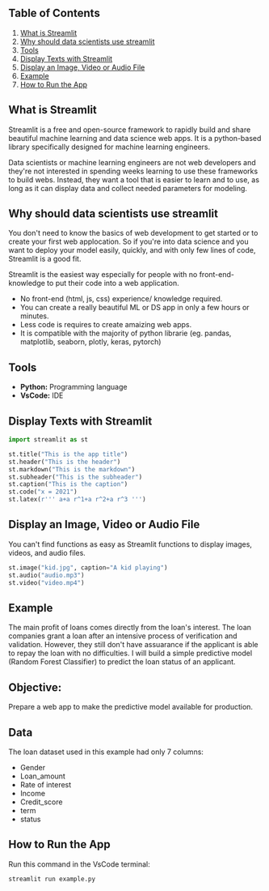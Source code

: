 ## Table of Contents

1. [What is Streamlit](#What-is-Streamlit?)
2. [Why should data scientists use streamlit](#Why-should-data-scientists-use-streamlit)
3. [Tools](#Tools)
4. [Display Texts with Streamlit](#Display-Texts-with-Streamlit)
5. [Display an Image, Video or Audio File](#Display-an-Image,-Video-or-Audio-File)
6. [Example](#Example)
7. [How to Run the App](#How-to-Run-the-App)

## What is Streamlit

Streamlit is a free and open-source framework to rapidly build and share beautiful machine learning and data science web apps. It is a python-based library specifically designed for machine learning engineers. 

Data scientists or machine learning engineers are not web developers and they're not interested in spending weeks learning to use these frameworks to build webs. Instead, they want a tool that is easier to learn and to use, as long as it can display data and collect needed parameters for modeling.

## Why should data scientists use streamlit

You don't need to know the basics of web  development to get started or to create your first web applocation. So if you're into data science and you want to deploy your model easily, quickly, and with only few lines of code, Streamlit is a good fit.

Streamlit is the easiest way especially for people with no front-end-knowledge to put their code into a web application.

  * No front-end (html, js, css) experience/ knowledge required.
  * You can create a really beautiful ML or DS app in only a few hours or minutes.
  * Less code is requires to create amaizing web apps.
  * It is compatible with the majority of python librarie (eg. pandas, matplotlib, seaborn, plotly, keras, pytorch)

## Tools

* **Python:** Programming language
* **VsCode:** IDE

## Display Texts with Streamlit

```python
import streamlit as st

st.title("This is the app title")
st.header("This is the header")
st.markdown("This is the markdown")
st.subheader("This is the subheader")
st.caption("This is the caption")
st.code("x = 2021")
st.latex(r''' a+a r^1+a r^2+a r^3 ''')
```

## Display an Image, Video or Audio File

You can't find functions as easy as Streamlit functions to display images, videos, and audio files.

```python
st.image("kid.jpg", caption="A kid playing")
st.audio("audio.mp3")
st.video("video.mp4")
```

## Example

The main profit of loans comes directly from the loan's interest. The loan companies grant a loan after an intensive process of verification and validation. However, they still don't have assuarance if the applicant is able to repay the loan with no difficulties. I will build a simple predictive model (Random Forest Classifier) to predict the loan status of an applicant.

## Objective:

Prepare a web app to make the predictive model available for production.

## Data

The loan dataset used in this example had only 7 columns:
* Gender
* Loan_amount
* Rate of interest
* Income
* Credit_score
* term
* status

## How to Run the App

Run this command in the VsCode terminal:

```streamlit run example.py```


